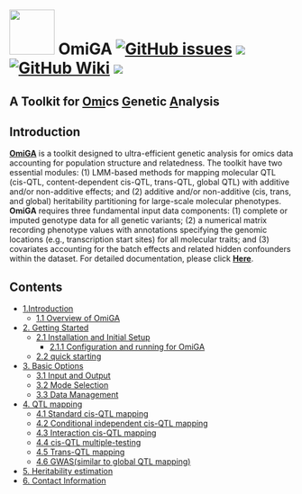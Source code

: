 # <img src="https://zwj-typora.oss-cn-shanghai.aliyuncs.com/GWAS/202409121006707.ico" width="80" height="80"> **OmiGA** [![GitHub issues](https://img.shields.io/github/issues/SCAU-AnimalGenetics/OmiGA?color=green)](https://github.com/SCAU-AnimalGenetics/OmiGA/issues/new) [![](https://img.shields.io/badge/Release-v0.4.0-important.svg)](https://china.scidb.cn/download?fileId=25cf1a4daf14bbd706779d65af39297d&shortLink=2mAJFv&traceId=kingyan312@live.cn) [![GitHub Wiki](https://img.shields.io/badge/GitHub-Wiki-blue)](https://github.com/SCAU-AnimalGenetics/OmiGA/wiki) [![](https://img.shields.io/badge/license-GPL3.0-yellow.svg)](https://github.com/SCAU-AnimalGenetics/OmiGA/blob/main/LICENSE)<br>

## A Toolkit for [Omi](https://github.com/SCAU-AnimalGenetics/OmiGA/)cs [G](https://github.com/SCAU-AnimalGenetics/OmiGA/)enetic [A](https://github.com/SCAU-AnimalGenetics/OmiGA/)nalysis<br>

## Introduction <br>
[**OmiGA**](https://china.scidb.cn/download?fileId=32b906689ab7c3cd05dbd0a787547b2d&username=kingyan312@live.cn&traceId=kingyan312@live.cn) is a toolkit designed to ultra-efficient genetic analysis for omics data accounting for population structure and relatedness. The toolkit have two essential modules: (1) LMM-based methods for mapping molecular QTL (cis-QTL, content-dependent cis-QTL, trans-QTL, global QTL) with additive and/or non-additive effects; and (2) additive and/or non-additive (cis, trans, and global) heritability partitioning for large-scale molecular phenotypes. **OmiGA** requires three fundamental input data components: (1) complete or imputed genotype data for all genetic variants; (2) a numerical matrix recording phenotype values with annotations specifying the genomic locations (e.g., transcription start sites) for all molecular traits; and (3) covariates accounting for the batch effects and related hidden confounders within the dataset. For detailed documentation, please click [**Here**](https://github.com/SCAU-AnimalGenetics/OmiGA/wiki).


## Contents
<!-- TOC updateOnSave:false -->

- [1.Introduction](https://github.com/SCAU-AnimalGenetics/OmiGA/wiki#1-introduction)
  - [1.1 Overview of OmiGA](https://github.com/SCAU-AnimalGenetics/OmiGA/wiki#11-overview-of-omiga)
- [2. Getting Started](https://github.com/SCAU-AnimalGenetics/OmiGA/wiki#2-getting-started)
  - [2.1 Installation and Initial Setup](https://github.com/SCAU-AnimalGenetics/OmiGA/wiki#21-installation-and-initial-setup)
    - [2.1.1 Configuration and running for OmiGA](https://github.com/SCAU-AnimalGenetics/OmiGA/wiki#211-configuration-and-running-for-omiga)
  - [2.2 quick starting](https://github.com/SCAU-AnimalGenetics/OmiGA/wiki#22-quick-starting)
- [3. Basic Options](https://github.com/SCAU-AnimalGenetics/OmiGA/wiki#3-basic-options)
  - [3.1 Input and Output](https://github.com/SCAU-AnimalGenetics/OmiGA/wiki#31-input-and-output)
  - [3.2 Mode Selection](https://github.com/SCAU-AnimalGenetics/OmiGA/wiki#32-mode-selection)
  - [3.3 Data Management](https://github.com/SCAU-AnimalGenetics/OmiGA/wiki#33-data-management)
- [4. QTL mapping](https://github.com/SCAU-AnimalGenetics/OmiGA/wiki#4-qtl-mapping)
  - [4.1 Standard cis-QTL mapping](https://github.com/SCAU-AnimalGenetics/OmiGA/wiki#41-standard-cis-qtl-mapping)
  - [4.2 Conditional independent cis-QTL mapping](https://github.com/SCAU-AnimalGenetics/OmiGA/wiki#42-conditional-independent-cis-qtl-mapping)
  - [4.3 Interaction cis-QTL mapping](https://github.com/SCAU-AnimalGenetics/OmiGA/wiki#43-interaction-cis-qtl-mapping)
  - [4.4 cis-QTL multiple-testing](https://github.com/SCAU-AnimalGenetics/OmiGA/wiki#44-cis-qtl-multiple-testing)
  - [4.5 Trans-QTL mapping](https://github.com/SCAU-AnimalGenetics/OmiGA/wiki#45-trans-qtl-mapping)
  - [4.6 GWAS(similar to global QTL mapping)](https://github.com/SCAU-AnimalGenetics/OmiGA/wiki#46-gwas-similar-to-global-qtl-mapping)
- [5. Heritability estimation](https://github.com/SCAU-AnimalGenetics/OmiGA/wiki#5-heritability-estimation)
- [6. Contact Information](https://github.com/SCAU-AnimalGenetics/OmiGA/wiki#6-contact-information)
 
<!-- /TOC -->

